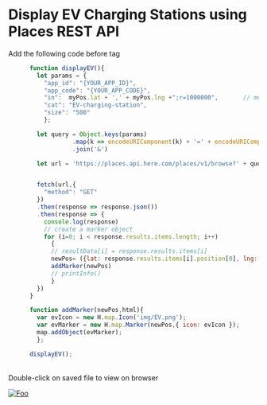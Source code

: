 


# Display EV Charging Stations using Places REST API
Add the following code before </script> tag
```javascript
      function displayEV(){
        let params = {
          "app_id": "{YOUR_APP_ID}",
          "app_code": "{YOUR_APP_CODE}",
          "in":  myPos.lat + ',' + myPos.lng +";r=1000000",       // meters
          "cat": "EV-charging-station",
          "size": "500"
          };

        let query = Object.keys(params)
                  .map(k => encodeURIComponent(k) + '=' + encodeURIComponent(params[k]))
                  .join('&')

        let url = 'https://places.api.here.com/places/v1/browse?' + query


        fetch(url,{
          "method": "GET"
        })
        .then(response => response.json())
        .then(response => {
          console.log(response)
          // create a marker object
          for (i=0; i < response.results.items.length; i++)
            {  
            // resultData[i] = response.results.items[i]
            newPos= ({lat: response.results.items[i].position[0], lng: response.results.items[i].position[1]});
            addMarker(newPos)
            // printInfo()
            } 
        })
      }

      function addMarker(newPos,html){
        var evIcon = new H.map.Icon('img/EV.png');
        var evMarker = new H.map.Marker(newPos,{ icon: evIcon });
        map.addObject(evMarker);
        };

      displayEV();
```
</br> Double-click on saved file to view on browser

[![Foo](https://github.com/kuberaspeaking/HERE-JS-workshop/blob/master/img/s3.png)](https://github.com/kuberaspeaking/HERE-JS-workshop/blob/master/Step3.md) 

